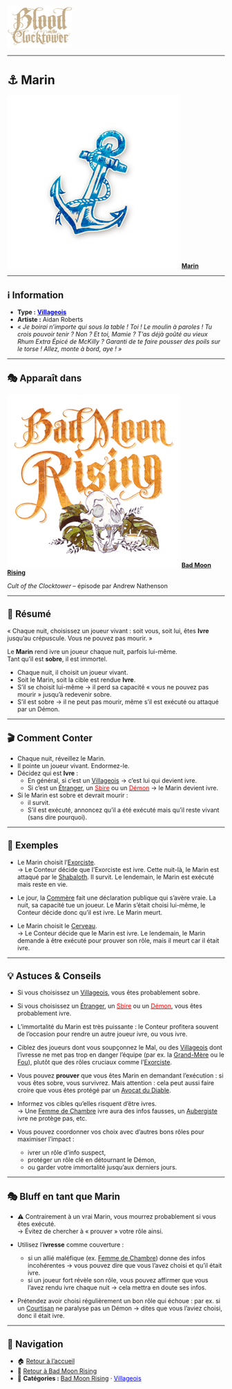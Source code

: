 <p align="left">
  <a href="/botc-fr-bambi/">
    <img src="../images/logo.png" alt="Accueil BotC FR" width="150">
  </a>
</p>

---

# ⚓ Marin  

[<img src="../images/Icon_sailor.png" alt="Marin" width="400">](marin.md) [**Marin**](../bmr_roles/marin.md)

---

## ℹ️ Information  

- **Type :** [<span style="color:blue">**Villageois**</span>](../villageois.md)  
- **Artiste :** Aidan Roberts  
- *« Je boirai n’importe qui sous la table ! Toi ! Le moulin à paroles ! Tu crois pouvoir tenir ? Non ? Et toi, Mamie ? T’as déjà goûté au vieux Rhum Extra Épicé de McKilly ? Garanti de te faire pousser des poils sur le torse ! Allez, monte à bord, aye ! »*  

---

## 🎭 Apparaît dans  

[<img src="../images/Logo_bad_moon_rising-1.png" alt="Bad Moon Rising" width="400">](../bmr.md) [**Bad Moon Rising**](../bmr.md)  

*Cult of the Clocktower* – épisode par Andrew Nathenson  

---

## 📖 Résumé  

« Chaque nuit, choisissez un joueur vivant : soit vous, soit lui, êtes **Ivre** jusqu’au crépuscule. Vous ne pouvez pas mourir. »  

Le **Marin** rend ivre un joueur chaque nuit, parfois lui-même.  
Tant qu’il est **sobre**, il est immortel.  

- Chaque nuit, il choisit un joueur vivant.  
- Soit le Marin, soit la cible est rendue **Ivre**.  
- S’il se choisit lui-même → il perd sa capacité « vous ne pouvez pas mourir » jusqu’à redevenir sobre.  
- S’il est sobre → il ne peut pas mourir, même s’il est exécuté ou attaqué par un Démon.  

---

## 🎬 Comment Conter  

- Chaque nuit, réveillez le Marin.  
- Il pointe un joueur vivant. Endormez-le.  
- Décidez qui est **Ivre** :  
  - En général, si c’est un [Villageois](../villageois.md) → c’est lui qui devient ivre.  
  - Si c’est un [Étranger](../etrangers.md), un [<span style="color:red">Sbire</span>](../sbires.md) ou un [<span style="color:red">Démon</span>](../demons.md) → le Marin devient ivre.  
- Si le Marin est sobre et devrait mourir :  
  - il survit.  
  - S’il est exécuté, annoncez qu’il a été exécuté mais qu’il reste vivant (sans dire pourquoi).  

---

## 🧾 Exemples  

- Le Marin choisit l’[Exorciste](exorciste.md).  
  → Le Conteur décide que l’Exorciste est ivre. Cette nuit-là, le Marin est attaqué par le [Shabaloth](shabaloth.md). Il survit. Le lendemain, le Marin est exécuté mais reste en vie.  

- Le jour, la [Commère](commere.md) fait une déclaration publique qui s’avère vraie. La nuit, sa capacité tue un joueur. Le Marin s’était choisi lui-même, le Conteur décide donc qu’il est ivre. Le Marin meurt.  

- Le Marin choisit le [Cerveau](cerveau.md).  
  → Le Conteur décide que le Marin est ivre. Le lendemain, le Marin demande à être exécuté pour prouver son rôle, mais il meurt car il était ivre.  

---

## 💡 Astuces & Conseils  

- Si vous choisissez un [Villageois](../villageois.md), vous êtes probablement sobre.  
- Si vous choisissez un [Étranger](../etrangers.md), un [<span style="color:red">Sbire</span>](../sbires.md) ou un [<span style="color:red">Démon</span>](../demons.md), vous êtes probablement ivre.  
- L’immortalité du Marin est très puissante : le Conteur profitera souvent de l’occasion pour rendre un autre joueur ivre, ou vous ivre.  

- Ciblez des joueurs dont vous soupçonnez le Mal, ou des [Villageois](../villageois.md) dont l’ivresse ne met pas trop en danger l’équipe (par ex. la [Grand-Mère](grandmere.md) ou le [Fou](fou.md)), plutôt que des rôles cruciaux comme l’[Exorciste](exorciste.md).  

- Vous pouvez **prouver** que vous êtes Marin en demandant l’exécution : si vous êtes sobre, vous survivrez. Mais attention : cela peut aussi faire croire que vous êtes protégé par un [Avocat du Diable](avocatdudiable.md).  

- Informez vos cibles qu’elles risquent d’être ivres.  
  → Une [Femme de Chambre](femmedecha.md) ivre aura des infos fausses, un [Aubergiste](aubergiste.md) ivre ne protège pas, etc.  

- Vous pouvez coordonner vos choix avec d’autres bons rôles pour maximiser l’impact :  
  - ivrer un rôle d’info suspect,  
  - protéger un rôle clé en détournant le Démon,  
  - ou garder votre immortalité jusqu’aux derniers jours.  

---

## 🎭 Bluff en tant que Marin  

- ⚠️ Contrairement à un vrai Marin, vous mourrez probablement si vous êtes exécuté.  
  → Évitez de chercher à « prouver » votre rôle ainsi.  

- Utilisez l’**ivresse** comme couverture :  
  - si un allié maléfique (ex. [Femme de Chambre](femmedecha.md)) donne des infos incohérentes → vous pouvez dire que vous l’avez choisi et qu’il était ivre.  
  - si un joueur fort révèle son rôle, vous pouvez affirmer que vous l’avez rendu ivre chaque nuit → cela mettra en doute ses infos.  

- Prétendez avoir choisi régulièrement un bon rôle qui échoue : par ex. si un [Courtisan](courtisan.md) ne paralyse pas un Démon → dites que vous l’aviez choisi, donc il était ivre.  

---

## 📂 Navigation  

- 🏠 [Retour à l’accueil](/botc-fr-bambi/)  
- 🌙 [Retour à Bad Moon Rising](../bmr.md)  
- 📂 **Catégories :** [Bad Moon Rising](../bmr.md) · [<span style="color:blue">Villageois</span>](../villageois.md)  

